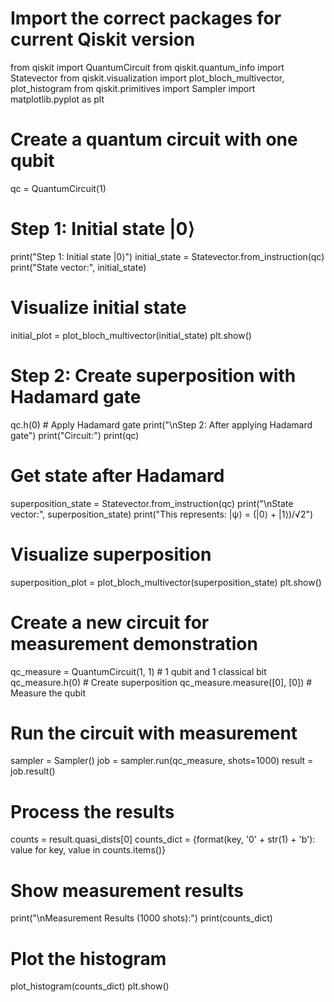 # Import the correct packages for current Qiskit version
from qiskit import QuantumCircuit
from qiskit.quantum_info import Statevector
from qiskit.visualization import plot_bloch_multivector, plot_histogram
from qiskit.primitives import Sampler
import matplotlib.pyplot as plt

# Create a quantum circuit with one qubit
qc = QuantumCircuit(1)

# Step 1: Initial state |0⟩
print("Step 1: Initial state |0⟩")
initial_state = Statevector.from_instruction(qc)
print("State vector:", initial_state)

# Visualize initial state
initial_plot = plot_bloch_multivector(initial_state)
plt.show()

# Step 2: Create superposition with Hadamard gate
qc.h(0)  # Apply Hadamard gate
print("\nStep 2: After applying Hadamard gate")
print("Circuit:")
print(qc)

# Get state after Hadamard
superposition_state = Statevector.from_instruction(qc)
print("\nState vector:", superposition_state)
print("This represents: |ψ⟩ = (|0⟩ + |1⟩)/√2")

# Visualize superposition
superposition_plot = plot_bloch_multivector(superposition_state)
plt.show()

# Create a new circuit for measurement demonstration
qc_measure = QuantumCircuit(1, 1)  # 1 qubit and 1 classical bit
qc_measure.h(0)     # Create superposition
qc_measure.measure([0], [0])  # Measure the qubit

# Run the circuit with measurement
sampler = Sampler()
job = sampler.run(qc_measure, shots=1000)
result = job.result()

# Process the results
counts = result.quasi_dists[0]
counts_dict = {format(key, '0' + str(1) + 'b'): value for key, value in counts.items()}

# Show measurement results
print("\nMeasurement Results (1000 shots):")
print(counts_dict)

# Plot the histogram
plot_histogram(counts_dict)
plt.show()
